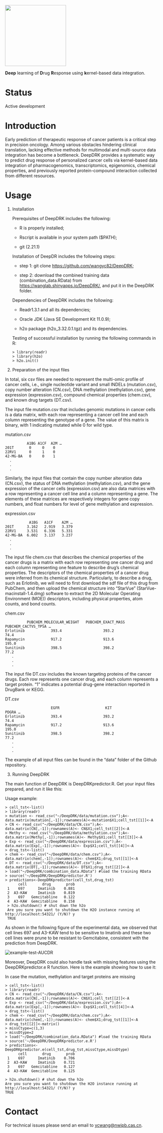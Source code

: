 <img src="https://user-images.githubusercontent.com/36029032/103525552-60cf1600-4eba-11eb-910e-b4a0ffb3e018.png" width="200">

**Deep** learning of **D**rug **R**esponse using **k**ernel-based data integration.

# Status

Active development

# Introduction

Early prediction of therapeutic response of cancer patients is a critical step in precision oncology. Among various obstacles hindering clinical translation, lacking effective methods for multimodal and multi-source data integration has become a bottleneck. DeepDRK provides a systematic way to predict drug response of personalized cancer cells via kernel-based data integration of pharmacogenomics, transcriptomics, epigenomics, chemical properties, and previously reported protein-compound interaction collected from different resources.

# Usage

1. Installation

   Prerequisites of DeepDRK includes the following: 

   - R is properly installed; 

   - Rscript is available in your system path ($PATH);

   - git (2.21.1)

    Installation of DeepDR includes the following steps:

    - step 1: git clone https://github.com/wangyc82/DeepDRK;

    - step 2: download the combined training data (combination_data.RData) from https://wanglab.shinyapps.io/DeepDRK/, and put it in the DeepDRK folder.

    Dependencies of DeepDRK includes the following: 

    - Readr1.3.1 and all its dependencies;

    - Oracle JDK (Java SE Development Kit 11.0.9);

    - h2o package (h2o_3.32.0.1.tgz) and its dependencies.

    Testing of successful installation by running the following commands in R:
     
       > library(readr)
       > library(h2o)
       > h2o.init()


2. Preparation of the input files

In total, six csv files are needed to represent the multi-omic profile of cancer cells, i.e., single nucleotide variant and small INDELs (mutation.csv), copy number alteration (CN.csv), DNA methylation (methylation.csv), gene expression (expression.csv), compound chemical properties (chem.csv), and known drug targets (DT.csv). 

The input file mutation.csv that includes genomic mutations in cancer cells is a data matrix, with each row representing a cancer cell line and each column representing the genotype of a gene. The value of this matrix is binary, with 1 indicating mutated while 0 for wild type.
 
mutation.csv

              A1BG A1CF  A2M …
    201T       0     0    0
    22RV1      0     1    0
    42-MG-BA   0     0    1
      .
      .
      .

Similarly, the input files that contain the copy number alteration data (CN.csv), the status of DNA methylation (methylation.csv), and the gene expression of the cancer cells (expression.csv) are also data matrices with a row representing a cancer cell line and a column representing a gene. The elements of these matrices are respectively integers for gene copy numbers, and float numbers for level of gene methylation and expression.

expression.csv

               A1BG   A1CF    A2M …
    201T      3.162   2.919   3.379
    22RV1     3.531   6.336   5.331
    42-MG-BA  6.002   3.137   3.237
      .
      .
      .

The input file chem.csv that describes the chemical properties of the cancer drugs is a matrix with each row representing one cancer drug and each column representing one feature to describe drug’s chemical properties. The descriptors of the chemical properties of a cancer drug were inferred from its chemical structure. Particularly, to describe a drug, such as Erlotinib, we will need to first download the sdf file of this drug from PubChem, and then upload the chemical structure into “StarVue” (StarVue-macinstall-1.4.dmg) software to extract the 2D Molecular Operating Environment (MOE)) descriptors, including physical properties, atom counts, and bond counts.

chem.csv

              PUBCHEM_MOLECULAR_WEIGHT   PUBCHEM_EXACT_MASS    PUBCHEM_CACTVS_TPSA …
    Erlotinib            393.4                   393.2                  74.4
    Rapamycin            917.2                   913.6                  195.0
    Sunitinib            398.5                   398.2                  77.2
       .
       .
       .


The input file DT.csv includes the known targeting proteins of the cancer drugs. Each row represents one cancer drug, and each column represents a target protein. “1” indicates a potential drug-gene interaction reported in DrugBank or KEGG.

DT.csv

                         EGFR                     KIT                   PDGRA …
    Erlotinib            393.4                   393.2                  74.4
    Rapamycin            917.2                   913.6                  195.0
    Sunitinib            398.5                   398.2                  77.2
       .
       .
       .

The example of all input files can be found in the “data” folder of the Github repository.

3. Running DeepDRK

The main function of DeepDRK is DeepDRKpredictor.R. Get your input files prepared, and run it like this:

Usage example:

    > cell_tst<-list()
    > library(readr)
    > mutation <- read_csv("~/DeepDRK/data/mutation.csv");A<-data.matrix(mutation[,-1]);rownames(A)<-mutation$X1;cell_tst[[1]]<-A
    > CN <- read_csv("~/DeepDRK/data/CN.csv");A<-data.matrix(CN[,-1]);rownames(A)<- CN$X1;cell_tst[[2]]<-A
    > Methy <- read_csv("~/DeepDRK/data/methylation.csv");A<-data.matrix(Methy[,-1]);rownames(A)<- Methy$X1;cell_tst[[3]]<-A
    > Exp <- read_csv("~/DeepDRK/data/expression.csv");A<-data.matrix(Exp[,-1]);rownames(A)<- Exp$X1;cell_tst[[4]]<-A
    > drug_tst<-list()
    > chem <- read_csv("~/DeepDRK/data/chem.csv");A<-data.matrix(chem[,-1]);rownames(A)<- chem$X1;drug_tst[[1]]<-A
    > DT <- read_csv("~/DeepDRK/data/DT.csv");A<-data.matrix(DT[,-1]);rownames(A)<- DT$X1;drug_tst[[2]]<-A
    > load("~/DeepDRK/combination_data.RData") #load the training RData
    > source('~/DeepDRK/DeepDRKpredictor.R')
    > predictions<-DeepDRKpredictor(cell_tst,drug_tst)
          cell       drug       prob
     1    697      Imatinib    0.881
     2  A3-KAW     Imatinib    0.819
     3    697   Gemcitabline   0.122
     4  A3-KAW  Gemcitabline   0.158
     > h2o.shutdown() # shut down the h2o
     Are you sure you want to shutdown the H2O instance running at http://localhost:54321/ (Y/N)? y
     TRUE
     
As shown in the following figure of the experimental data, we observed that cell lines 697 and A3-KAW tend to be sensitive to Imatinib and these two cell lines were prune to be resistant to Gemcitabine, consistent with the prediction from DeepDRK. 

![example-test-AUCDR](https://user-images.githubusercontent.com/36029032/103406015-1dac3480-4b94-11eb-8981-31293cd1d231.png)

Moreover, DeepDRK could also handle task with missing features using the DeepDRKpredictor.e R function. Here is the example showing how to use it:

In case the mutation, methylation and target proteins are missing

    > cell_tst<-list()
    > library(readr)
    > CN <- read_csv("~/DeepDRK/data/CN.csv");A<-data.matrix(CN[,-1]);rownames(A)<- CN$X1;cell_tst[[2]]<-A
    > Exp <- read_csv("~/DeepDRK/data/expression.csv");A<-data.matrix(Exp[,-1]);rownames(A)<- Exp$X1;cell_tst[[4]]<-A
    > drug_tst<-list()
    > chem <- read_csv("~/DeepDRK/data/chem.csv");A<-data.matrix(chem[,-1]);rownames(A)<- chem$X1;drug_tst[[1]]<-A
    > drug_tst[[2]]<-matrix()
    > missCtype=c(1,3)
    > missDtype=2
    > load("~/DeepDRK/combination_data.RData") #load the training RData
    > source('~/DeepDRK/DeepDRKpredictor.e.R')
    > predictions<-DeepDRKpredictor.e(cell_tst,drug_tst,missCtype,missDtype)
          cell       drug       prob
     1    697      Imatinib    0.706
     2  A3-KAW     Imatinib    0.721
     3    697   Gemcitabline   0.127
     4  A3-KAW  Gemcitabline   0.125

    > h2o.shutdown() # shut down the h2o
    Are you sure you want to shutdown the H2O instance running at http://localhost:54321/ (Y/N)? y
    TRUE


# Contact

For technical issues please send an email to ycwang@nwipb.cas.cn.

